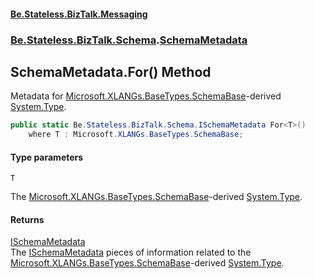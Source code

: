 #### [Be.Stateless.BizTalk.Messaging](README.md 'README')
### [Be.Stateless.BizTalk.Schema](Be.Stateless.BizTalk.Schema.md 'Be.Stateless.BizTalk.Schema').[SchemaMetadata](SchemaMetadata.md 'Be.Stateless.BizTalk.Schema.SchemaMetadata')

## SchemaMetadata.For<T>() Method

Metadata for [Microsoft.XLANGs.BaseTypes.SchemaBase](https://docs.microsoft.com/en-us/dotnet/api/Microsoft.XLANGs.BaseTypes.SchemaBase 'Microsoft.XLANGs.BaseTypes.SchemaBase')-derived [System.Type](https://docs.microsoft.com/en-us/dotnet/api/System.Type 'System.Type').

```csharp
public static Be.Stateless.BizTalk.Schema.ISchemaMetadata For<T>()
    where T : Microsoft.XLANGs.BaseTypes.SchemaBase;
```
#### Type parameters

<a name='Be.Stateless.BizTalk.Schema.SchemaMetadata.For_T_().T'></a>

`T`

The [Microsoft.XLANGs.BaseTypes.SchemaBase](https://docs.microsoft.com/en-us/dotnet/api/Microsoft.XLANGs.BaseTypes.SchemaBase 'Microsoft.XLANGs.BaseTypes.SchemaBase')-derived [System.Type](https://docs.microsoft.com/en-us/dotnet/api/System.Type 'System.Type').

#### Returns
[ISchemaMetadata](ISchemaMetadata.md 'Be.Stateless.BizTalk.Schema.ISchemaMetadata')  
The [ISchemaMetadata](ISchemaMetadata.md 'Be.Stateless.BizTalk.Schema.ISchemaMetadata') pieces of information related to the [Microsoft.XLANGs.BaseTypes.SchemaBase](https://docs.microsoft.com/en-us/dotnet/api/Microsoft.XLANGs.BaseTypes.SchemaBase 'Microsoft.XLANGs.BaseTypes.SchemaBase')-derived [System.Type](https://docs.microsoft.com/en-us/dotnet/api/System.Type 'System.Type').